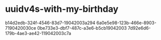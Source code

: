 # uuidv4s-with-my-birthday

b14d2edb-324f-4546-83d7-19042003a294
6a0e5e98-123b-466e-8903-7190420030ce
0be733e3-dbf7-487c-a3e6-b5cb19042003
7d92e6d6-179b-4ae3-ae42-119042003c7a
